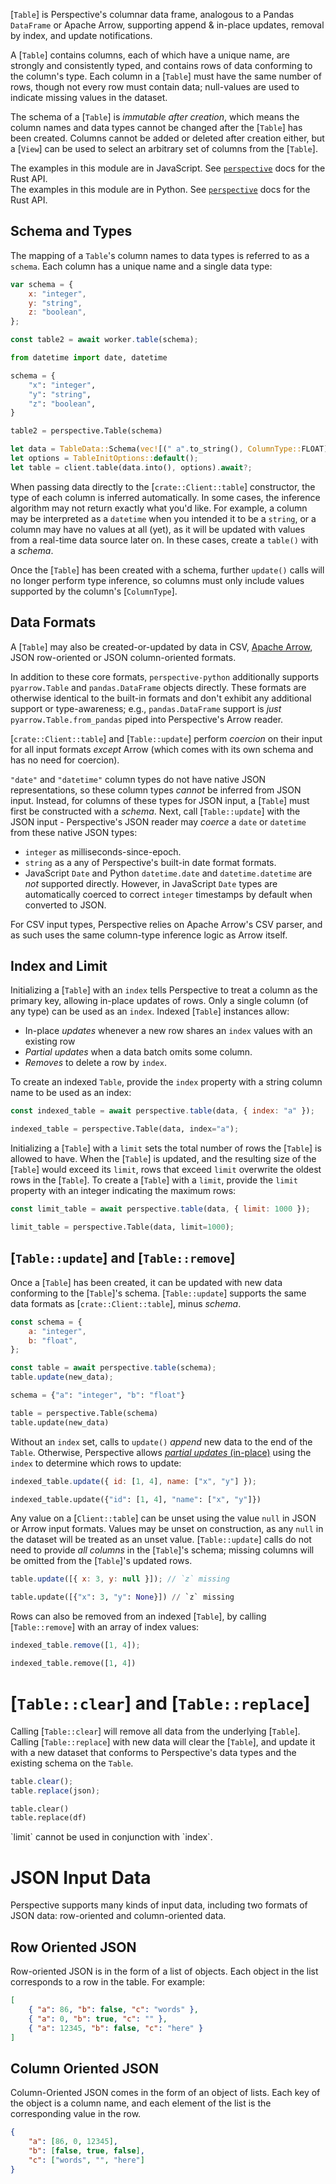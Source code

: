 [`Table`] is Perspective's columnar data frame, analogous to a Pandas
`DataFrame` or Apache Arrow, supporting append & in-place updates, removal by
index, and update notifications.

A [`Table`] contains columns, each of which have a unique name, are strongly and
consistently typed, and contains rows of data conforming to the column's type.
Each column in a [`Table`] must have the same number of rows, though not every
row must contain data; null-values are used to indicate missing values in the
dataset.

The schema of a [`Table`] is _immutable after creation_, which means the column
names and data types cannot be changed after the [`Table`] has been created.
Columns cannot be added or deleted after creation either, but a [`View`] can be
used to select an arbitrary set of columns from the [`Table`].

<div class="javascript">
<div class="warning">
The examples in this module are in JavaScript. See <a href="https://docs.rs/crate/perspective/latest"><code>perspective</code></a> docs for the Rust API.
</div>
</div>
<div class="python">
<div class="warning">
The examples in this module are in Python. See <a href="https://docs.rs/crate/perspective/latest"><code>perspective</code></a> docs for the Rust API.
</div>
</div>

## Schema and Types

The mapping of a `Table`'s column names to data types is referred to as a
`schema`. Each column has a unique name and a single data type:

<div class="javascript">

```javascript
var schema = {
    x: "integer",
    y: "string",
    z: "boolean",
};

const table2 = await worker.table(schema);
```

</div>
<div class="python">

```python
from datetime import date, datetime

schema = {
    "x": "integer",
    "y": "string",
    "z": "boolean",
}

table2 = perspective.Table(schema)
```

</div>
<div class="rust">

```rust
let data = TableData::Schema(vec![(" a".to_string(), ColumnType::FLOAT)]);
let options = TableInitOptions::default();
let table = client.table(data.into(), options).await?;
```

</div>

When passing data directly to the [`crate::Client::table`] constructor, the type
of each column is inferred automatically. In some cases, the inference algorithm
may not return exactly what you'd like. For example, a column may be interpreted
as a `datetime` when you intended it to be a `string`, or a column may have no
values at all (yet), as it will be updated with values from a real-time data
source later on. In these cases, create a `table()` with a _schema_.

Once the [`Table`] has been created with a schema, further `update()` calls will
no longer perform type inference, so columns must only include values supported
by the column's [`ColumnType`].

## Data Formats

A [`Table`] may also be created-or-updated by data in CSV,
[Apache Arrow](https://arrow.apache.org/), JSON row-oriented or JSON
column-oriented formats.

<div class="python">

In addition to these core formats, `perspective-python` additionally supports
`pyarrow.Table` and `pandas.DataFrame` objects directly. These formats are
otherwise identical to the built-in formats and don't exhibit any additional
support or type-awareness; e.g., `pandas.DataFrame` support is _just_
`pyarrow.Table.from_pandas` piped into Perspective's Arrow reader.

</div>

[`crate::Client::table`] and [`Table::update`] perform _coercion_ on their input
for all input formats _except_ Arrow (which comes with its own schema and has no
need for coercion).

`"date"` and `"datetime"` column types do not have native JSON representations,
so these column types _cannot_ be inferred from JSON input. Instead, for columns
of these types for JSON input, a [`Table`] must first be constructed with a
_schema_. Next, call [`Table::update`] with the JSON input - Perspective's JSON
reader may _coerce_ a `date` or `datetime` from these native JSON types:

-   `integer` as milliseconds-since-epoch.
-   `string` as a any of Perspective's built-in date format formats.
-   JavaScript `Date` and Python `datetime.date` and `datetime.datetime` are
    _not_ supported directly. However, in JavaScript `Date` types are
    automatically coerced to correct `integer` timestamps by default when
    converted to JSON.

For CSV input types, Perspective relies on Apache Arrow's CSV parser, and as
such uses the same column-type inference logic as Arrow itself.

## Index and Limit

Initializing a [`Table`] with an `index` tells Perspective to treat a column as
the primary key, allowing in-place updates of rows. Only a single column (of any
type) can be used as an `index`. Indexed [`Table`] instances allow:

-   In-place _updates_ whenever a new row shares an `index` values with an
    existing row
-   _Partial updates_ when a data batch omits some column.
-   _Removes_ to delete a row by `index`.

To create an indexed `Table`, provide the `index` property with a string column
name to be used as an index:

<div class="javascript">

```javascript
const indexed_table = await perspective.table(data, { index: "a" });
```

</div>
<div class="javascript">

```python
indexed_table = perspective.Table(data, index="a");
```

</div>

Initializing a [`Table`] with a `limit` sets the total number of rows the
[`Table`] is allowed to have. When the [`Table`] is updated, and the resulting
size of the [`Table`] would exceed its `limit`, rows that exceed `limit`
overwrite the oldest rows in the [`Table`]. To create a [`Table`] with a
`limit`, provide the `limit` property with an integer indicating the maximum
rows:

<div class="javascript">

```javascript
const limit_table = await perspective.table(data, { limit: 1000 });
```

</div>
<div class="python">

```python
limit_table = perspective.Table(data, limit=1000);
```

</div>

## [`Table::update`] and [`Table::remove`]

Once a [`Table`] has been created, it can be updated with new data conforming to
the [`Table`]'s schema. [`Table::update`] supports the same data formats as
[`crate::Client::table`], minus _schema_.

<div class="javascript">

```javascript
const schema = {
    a: "integer",
    b: "float",
};

const table = await perspective.table(schema);
table.update(new_data);
```

</div>
<div class="python">

```python
schema = {"a": "integer", "b": "float"}

table = perspective.Table(schema)
table.update(new_data)
```

</div>

Without an `index` set, calls to `update()` _append_ new data to the end of the
`Table`. Otherwise, Perspective allows
[_partial updates_ (in-place)](#index-and-limit) using the `index` to determine
which rows to update:

<div class="javascript">

```javascript
indexed_table.update({ id: [1, 4], name: ["x", "y"] });
```

</div>
<div class="python">

```python
indexed_table.update({"id": [1, 4], "name": ["x", "y"]})
```

</div>

Any value on a [`Client::table`] can be unset using the value `null` in JSON or
Arrow input formats. Values may be unset on construction, as any `null` in the
dataset will be treated as an unset value. [`Table::update`] calls do not need
to provide _all columns_ in the [`Table`]'s schema; missing columns will be
omitted from the [`Table`]'s updated rows.

<div class="javascript">

```javascript
table.update([{ x: 3, y: null }]); // `z` missing
```

</div>
<div class="python">

```python
table.update([{"x": 3, "y": None}]) // `z` missing
```

</div>

Rows can also be removed from an indexed [`Table`], by calling [`Table::remove`]
with an array of index values:

<div class="javascript">

```javascript
indexed_table.remove([1, 4]);
```

</div>
<div class="python">

```python
indexed_table.remove([1, 4])
```

</div>

# [`Table::clear`] and [`Table::replace`]

Calling [`Table::clear`] will remove all data from the underlying [`Table`].
Calling [`Table::replace`] with new data will clear the [`Table`], and update it
with a new dataset that conforms to Perspective's data types and the existing
schema on the `Table`.

<div class="javascript">

```javascript
table.clear();
table.replace(json);
```

</div>
<div class="python">

```python
table.clear()
table.replace(df)
```

</div>

<div class="warning">`limit` cannot be used in conjunction with `index`.</div>

# JSON Input Data

Perspective supports many kinds of input data, including two formats of JSON
data: row-oriented and column-oriented data.

## Row Oriented JSON

Row-oriented JSON is in the form of a list of objects. Each object in the list
corresponds to a row in the table. For example:

```json
[
    { "a": 86, "b": false, "c": "words" },
    { "a": 0, "b": true, "c": "" },
    { "a": 12345, "b": false, "c": "here" }
]
```

## Column Oriented JSON

Column-Oriented JSON comes in the form of an object of lists. Each key of the
object is a column name, and each element of the list is the corresponding value
in the row.

```json
{
    "a": [86, 0, 12345],
    "b": [false, true, false],
    "c": ["words", "", "here"]
}
```
